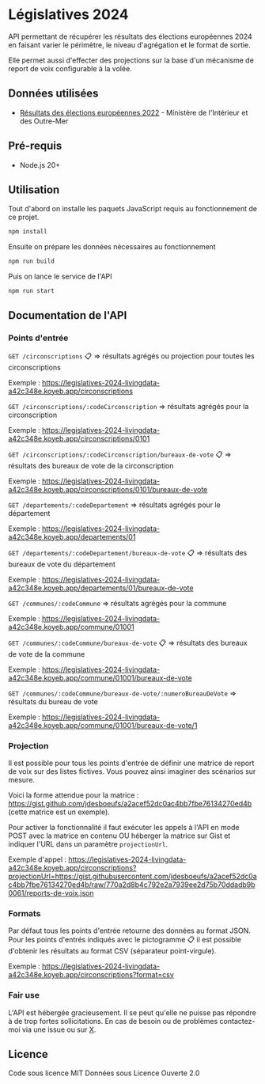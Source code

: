 # Législatives 2024

API permettant de récupérer les résultats des élections européennes 2024 en faisant varier le périmètre, le niveau d'agrégation et le format de sortie.

Elle permet aussi d'effecter des projections sur la base d'un mécanisme de report de voix configurable à la volée.

## Données utilisées

- [Résultats des élections européennes 2022](https://www.data.gouv.fr/fr/datasets/resultats-des-elections-europeennes-du-9-juin-2024/) - Ministère de l'Intérieur et des Outre-Mer

## Pré-requis

- Node.js 20+

## Utilisation

Tout d'abord on installe les paquets JavaScript requis au fonctionnement de ce projet.

```bash
npm install
```

Ensuite on prépare les données nécessaires au fonctionnement

```bash
npm run build
```

Puis on lance le service de l'API

```bash
npm run start
```

## Documentation de l'API

### Points d'entrée

`GET /circonscriptions` :clipboard: => résultats agrégés ou projection pour toutes les circonscriptions

Exemple : https://legislatives-2024-livingdata-a42c348e.koyeb.app/circonscriptions

`GET /circonscriptions/:codeCirconscription` => résultats agrégés pour la circonscription

Exemple : https://legislatives-2024-livingdata-a42c348e.koyeb.app/circonscriptions/0101

`GET /circonscriptions/:codeCirconscription/bureaux-de-vote` :clipboard: => résultats des bureaux de vote de la circonscription

Exemple : https://legislatives-2024-livingdata-a42c348e.koyeb.app/circonscriptions/0101/bureaux-de-vote

`GET /departements/:codeDepartement` => résultats agrégés pour le département

Exemple : https://legislatives-2024-livingdata-a42c348e.koyeb.app/departements/01

`GET /departements/:codeDepartement/bureaux-de-vote` :clipboard: => résultats des bureaux de vote du département

Exemple : https://legislatives-2024-livingdata-a42c348e.koyeb.app/departements/01/bureaux-de-vote

`GET /communes/:codeCommune` => résultats agrégés pour la commune

Exemple : https://legislatives-2024-livingdata-a42c348e.koyeb.app/commune/01001

`GET /communes/:codeCommune/bureaux-de-vote` :clipboard: => résultats des bureaux de vote de la commune

Exemple : https://legislatives-2024-livingdata-a42c348e.koyeb.app/commune/01001/bureaux-de-vote

`GET /communes/:codeCommune/bureaux-de-vote/:numeroBureauDeVote` => résultats du bureau de vote

Exemple : https://legislatives-2024-livingdata-a42c348e.koyeb.app/commune/01001/bureaux-de-vote/1

### Projection

Il est possible pour tous les points d'entrée de définir une matrice de report de voix sur des listes fictives. Vous pouvez ainsi imaginer des scénarios sur mesure.

Voici la forme attendue pour la matrice : https://gist.github.com/jdesboeufs/a2acef52dc0ac4bb7fbe76134270ed4b (cette matrice est un exemple).

Pour activer la fonctionnalité il faut exécuter les appels à l'API en mode POST avec la matrice en contenu OU héberger la matrice sur Gist et indiquer l'URL dans un paramètre `projectionUrl`.

Exemple d'appel : https://legislatives-2024-livingdata-a42c348e.koyeb.app/circonscriptions?projectionUrl=https://gist.githubusercontent.com/jdesboeufs/a2acef52dc0ac4bb7fbe76134270ed4b/raw/770a2d8b4c792e2a7939ee2d75b70ddadb9b0061/reports-de-voix.json

### Formats

Par défaut tous les points d'entrée retourne des données au format JSON.
Pour les points d'entrés indiqués avec le pictogramme :clipboard: il est possible d'obtenir les résultats au format CSV (séparateur point-virgule).

Exemple : https://legislatives-2024-livingdata-a42c348e.koyeb.app/circonscriptions?format=csv

### Fair use

L'API est hébergée gracieusement. Il se peut qu'elle ne puisse pas répondre à de trop fortes sollicitations. En cas de besoin ou de problèmes contactez-moi via une issue ou sur [X](https://x.com/jdesboeufs).

## Licence

Code sous licence MIT
Données sous Licence Ouverte 2.0
